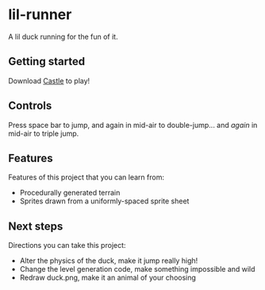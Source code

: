 # lil-runner
A lil duck running for the fun of it.

## Getting started
Download [Castle](https://castle.games/@bridgs/lil-runner) to play!

## Controls
Press space bar to jump, and again in mid-air to double-jump... and _again_ in mid-air to triple jump.

## Features
Features of this project that you can learn from:

- Procedurally generated terrain
- Sprites drawn from a uniformly-spaced sprite sheet

## Next steps
Directions you can take this project:

- Alter the physics of the duck, make it jump really high!
- Change the level generation code, make something impossible and wild
- Redraw duck.png, make it an animal of your choosing
